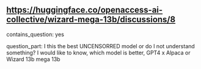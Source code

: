 ## https://huggingface.co/openaccess-ai-collective/wizard-mega-13b/discussions/8

contains_question: yes

question_part: I this the best UNCENSORRED model or do I not understand something? I would like to know, which model is better, GPT4 x Alpaca or Wizard 13b mega 13b